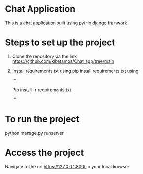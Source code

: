    # Chat Application 
 This is a chat application built using pythin django framwork
 
 
# Steps to set up the project

1. Clone the repository via the link </br>   https://github.com/kibetamos/Chat_app/tree/main


2. Install requirements.txt using pip install requirements.txt  using 

   '''

      Pip install -r requirements.txt

   '''

# To run the project
python manage.py runserver


# Access the project

Navigate to the url https://127.0.0.1:8000 o your local browser 

